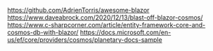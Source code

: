 https://github.com/AdrienTorris/awesome-blazor
https://www.daveabrock.com/2020/12/13/blast-off-blazor-cosmos/
https://www.c-sharpcorner.com/article/entity-framework-core-and-cosmos-db-with-blazor/
https://docs.microsoft.com/en-us/ef/core/providers/cosmos/planetary-docs-sample
